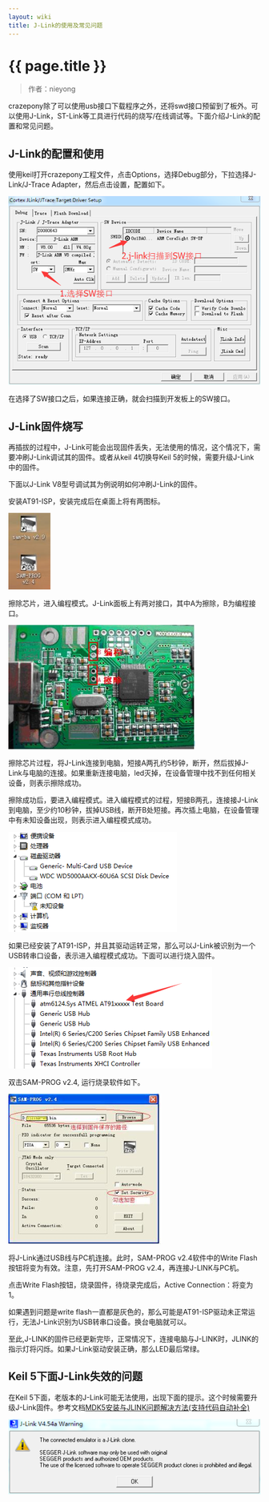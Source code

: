 ```yaml
---
layout: wiki
title: J-Link的使用及常见问题
---
```


# {{ page.title }}

> 作者：nieyong

crazepony除了可以使用usb接口下载程序之外，还将swd接口预留到了板外。可以使用J-Link，ST-Link等工具进行代码的烧写/在线调试等。下面介绍J-Link的配置和常见问题。

## J-Link的配置和使用
使用keil打开crazepony工程文件，点击Options，选择Debug部分，下拉选择J-Link/J-Trace Adapter，然后点击设置，配置如下。

![](/assets/img/jlink-1.png)

在选择了SW接口之后，如果连接正确，就会扫描到开发板上的SW接口。

## J-Link固件烧写

再插拔的过程中，J-Link可能会出现固件丢失，无法使用的情况，这个情况下，需要冲刷J-Link调试其的固件。或者从keil 4切换导Keil 5的时候，需要升级J-Link中的固件。

下面以J-Link V8型号调试其为例说明如何冲刷J-Link的固件。

安装AT91-ISP，安装完成后在桌面上将有两图标。

![](/assets/img/jlink-2.jpg)

擦除芯片，进入编程模式。J-Link面板上有两对接口，其中A为擦除，B为编程接口。

![](/assets/img/jlink-3.jpg)

擦除芯片过程，将J-Link连接到电脑，短接A两孔约5秒钟，断开，然后拔掉J-Link与电脑的连接。如果重新连接电脑，led灭掉，在设备管理中找不到任何相关设备，则表示擦除成功。

擦除成功后，要进入编程模式。进入编程模式的过程，短接B两孔，连接接J-Link到电脑，至少约10秒钟，拔掉USB线，断开B处短接。再次插上电脑，在设备管理中有未知设备出现，则表示进入编程模式成功。

![](/assets/img/jlink-3.png)

如果已经安装了AT91-ISP，并且其驱动运转正常，那么可以J-Link被识别为一个USB转串口设备，表示进入编程模式成功。下面可以进行烧入固件。

![](/assets/img/jlink-4.png)

双击SAM-PROG v2.4, 运行烧录软件如下。

![](/assets/img/jlink-5.jpg)

将J-Link通过USB线与PC机连接。此时，SAM-PROG v2.4软件中的Write Flash
按钮将变为有效。注意，先打开SAM-PROG v2.4，再连接J-LINK与PC机。 

点击Write Flash按钮，烧录固件，待烧录完成后，Active Connection：将变为 1。 

如果遇到问题是write flash一直都是灰色的，那么可能是AT91-ISP驱动未正常运行，无法J-Link识别为USB转串口设备。换台电脑就可以。

至此,J-LINK的固件已经更新完毕，正常情况下，连接电脑与J-LINK时，JLINK的指示灯将闪烁。如果J-Link驱动安装正确，那么LED最后常绿。 

## Keil 5下面J-Link失效的问题

在Keil 5下面，老版本的J-Link可能无法使用，出现下面的提示。这个时候需要升级J-Link固件。参考文档[MDK5安装与JLINK问题解决方法(支持代码自动补全)](http://www.9mcu.com/9mcubbs/forum.php?mod=viewthread&tid=1050785)

![](/assets/img/jlink-5.png)




